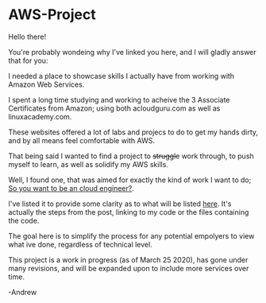 # AWS-Project
Hello there!

You're probably wondeing why I've linked you here, and I will gladly answer that for you:

I needed a place to showcase skills I actually have from working with Amazon Web Services. 

I spent a long time studying and working to acheive the 3 Associate Certificates from Amazon; using both acloudguru.com as well as linuxacademy.com. 

These websites offered a lot of labs and projecs to do to get my hands dirty, and by all means feel comfortable with AWS. 

That being said I wanted to find a project to ~~struggle~~ work through, to push myself to learn, as well as solidify my AWS skills. 

Well, I found one, that was aimed for exactly the kind of work I want to do; [So you want to be an cloud engineer?](https://www.reddit.com/r/sysadmin/comments/8inzn5/so_you_want_to_learn_aws_aka_how_do_i_learn_to_be/).

I've listed it to provide some clarity as to what will be listed [here](https://github.com/Andrews-repo/AWS-Project/blob/master/gitignore.md). It's actually the steps from the post, linking to my code or the files containing the code.

The goal here is to simplify the process for any potential empolyers to view what ive done, regardless of technical level.

This project is a work in progress (as of March 25 2020), has gone under many revisions, and will be expanded upon to include more services over time.

-Andrew
